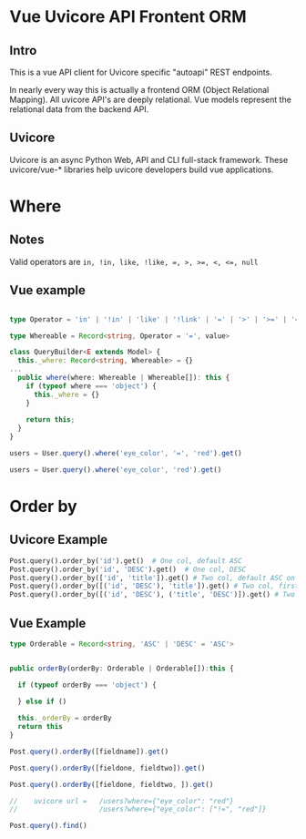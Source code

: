 # Vue Uvicore API Frontent ORM

## Intro

This is a vue API client for Uvicore specific "autoapi" REST endpoints.

In nearly every way this is actually a frontend ORM (Object Relational Mapping).  All uvicore API's are deeply relational.  Vue models represent the relational data from the backend API.


## Uvicore

Uvicore is an async Python Web, API and CLI full-stack framework.  These uvicore/vue-* libraries help uvicore developers build vue applications.


# Where

## Notes
Valid operators are `in, !in, like, !like, =, >, >=, <, <=, null` 

## Vue example


``` ts

type Operator = 'in' | '!in' | 'like' | '!link' | '=' | '>' | '>=' | '<' | '<=' | 'null' | '!null' 

type Whereable = Record<string, Operator = '=', value>

class QueryBuilder<E extends Model> {
  this._where: Record<string, Whereable> = {}
...
  public where(where: Whereable | Whereable[]): this {
    if (typeof where === 'object') {
      this._where = {}
    }
    
    return this;
  }
}

users = User.query().where('eye_color', '=', 'red').get() 

users = User.query().where('eye_color', 'red').get() 

```

# Order by

## Uvicore Example

``` python
Post.query().order_by('id').get()  # One col, default ASC
Post.query().order_by('id', 'DESC').get()  # One col, DESC
Post.query().order_by(['id', 'title']).get() # Two col, default ASC on each
Post.query().order_by([('id', 'DESC'), 'title']).get() # Two col, first DESC, second ASC
Post.query().order_by([('id', 'DESC'), ('title', 'DESC')]).get() # Two col, first DESC, second ASC 

```

## Vue Example
``` ts
type Orderable = Record<string, 'ASC' | 'DESC' = 'ASC'>


public orderBy(orderBy: Orderable | Orderable[]):this {

  if (typeof orderBy === 'object') {
    
  } else if ()

  this._orderBy = orderBy
  return this
}

Post.query().orderBy([fieldname]).get()

Post.query().orderBy([fieldone, fieldtwo]).get()

Post.query().orderBy([fieldone, fieldtwo, ]).get()


```




``` ts
//    uvicore url =   /users?where={"eye_color": "red"} 
//                    /users?where={"eye_color": ["!=", "red"]} 

Post.query().find()




```
